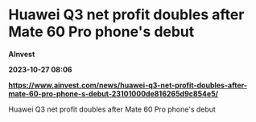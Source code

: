# Huawei Q3 net profit doubles after Mate 60 Pro phone's debut
**AInvest**

**2023-10-27 08:06**

**https://www.ainvest.com/news/huawei-q3-net-profit-doubles-after-mate-60-pro-phone-s-debut-23101000de816265d9c854e5/**

Huawei Q3 net profit doubles after Mate 60 Pro phone's debut